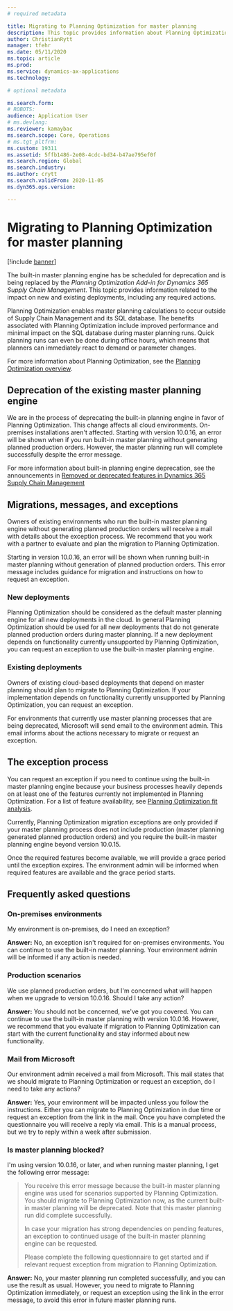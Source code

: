 ```yaml
---
# required metadata

title: Migrating to Planning Optimization for master planning
description: This topic provides information about Planning Optimization, which is the new master planning engine, and describes how to migrate from the existing engine. 
author: ChristianRytt
manager: tfehr
ms.date: 05/11/2020
ms.topic: article
ms.prod: 
ms.service: dynamics-ax-applications
ms.technology: 

# optional metadata

ms.search.form: 
# ROBOTS: 
audience: Application User
# ms.devlang: 
ms.reviewer: kamaybac
ms.search.scope: Core, Operations
# ms.tgt_pltfrm: 
ms.custom: 19311
ms.assetid: 5ffb1486-2e08-4cdc-bd34-b47ae795ef0f
ms.search.region: Global
ms.search.industry: 
ms.author: crytt
ms.search.validFrom: 2020-11-05
ms.dyn365.ops.version: 

---
```


# Migrating to Planning Optimization for master planning

[!include [banner](../includes/banner.md)]

The built-in master planning engine has be scheduled for deprecation and is being replaced by the *Planning Optimization Add-in for Dynamics 365 Supply Chain Management*. This topic provides information related to the impact on new and existing deployments, including any required actions.

Planning Optimization enables master planning calculations to occur outside of Supply Chain Management and its SQL database. The benefits associated with Planning Optimization include improved performance and minimal impact on the SQL database during master planning runs. Quick planning runs can even be done during office hours, which means that planners can immediately react to demand or parameter changes.

For more information about Planning Optimization, see the [Planning Optimization overview](planning-optimization/planning-optimization-overview.md).

## Deprecation of the existing master planning engine

We are in the process of deprecating the built-in planning engine in favor of Planning Optimization. This change affects all cloud environments. On-premises installations aren't affected. Starting with version 10.0.16, an error will be shown when if you run built-in master planning without generating planned production orders. However, the master planning run will complete successfully despite the error message.

For more information about built-in planning engine deprecation, see the announcements in [Removed or deprecated features in Dynamics 365 Supply Chain Management](../get-started/removed-deprecated-features-scm-updates.md)

## Migrations, messages, and exceptions

Owners of existing environments who run the built-in master planning engine without generating planned production orders will receive a mail with details about the exception process. We recommend that you work with a partner to evaluate and plan the migration to Planning Optimization.

Starting in version 10.0.16, an error will be shown when running built-in master planning without generation of planned production orders. This error message includes guidance for migration and instructions on how to request an exception.

### New deployments

Planning Optimization should be considered as the default master planning engine for all new deployments in the cloud. In general Planning Optimization should be used for all new deployments that do not generate planned production orders during master planning. If a new deployment depends on functionality currently unsupported by Planning Optimization, you can request an exception to use the built-in master planning engine.

### Existing deployments

Owners of existing cloud-based deployments that depend on master planning should plan to migrate to Planning Optimization. If your implementation depends on functionality currently unsupported by Planning Optimization, you can request an exception.

For environments that currently use master planning processes that are being deprecated, Microsoft will send email to the environment admin. This email informs about the actions necessary to migrate or request an exception.

## The exception process

You can request an exception if you need to continue using the built-in master planning engine because your business processes heavily depends on at least one of the features currently not implemented in Planning Optimization. For a list of feature availability, see [Planning Optimization fit analysis](planning-optimization/planning-optimization-fit-analysis.md).

Currently, Planning Optimization migration exceptions are only provided if your master planning process does not include production (master planning generated planned production orders) and you require the built-in master planning engine beyond version 10.0.15.

Once the required features become available, we will provide a grace period until the exception expires. The environment admin will be informed when required features are available and the grace period starts.

## Frequently asked questions

### On-premises environments

My environment is on-premises, do I need an exception?

**Answer:** No, an exception isn't required for on-premises environments. You can continue to use the built-in master planning. Your environment admin will be informed if any action is needed.

### Production scenarios

We use planned production orders, but I'm concerned what will happen when we upgrade to version 10.0.16. Should I take any action?

**Answer:** You should not be concerned, we've got you covered. You can continue to use the built-in master planning with version 10.0.16. However, we recommend that you evaluate if migration to Planning Optimization can start with the current functionality and stay informed about new functionality.

### Mail from Microsoft

Our environment admin received a mail from Microsoft. This mail states that we should migrate to Planning Optimization or request an exception, do I need to take any actions?

**Answer:** Yes, your environment will be impacted unless you follow the instructions. Either you can migrate to Planning Optimization in due time or request an exception from the link in the mail. Once you have completed the questionnaire you will receive a reply via email. This is a manual process, but we try to reply within a week after submission.

### Is master planning blocked?

I'm using version 10.0.16, or later, and when running master planning, I get the following error message:

> You receive this error message because the built-in master planning engine was used for scenarios supported by Planning Optimization. You should migrate to Planning Optimization now, as the current built-in master planning will be deprecated. Note that this master planning run did complete successfully.
>
> In case your migration has strong dependencies on pending features, an exception to continued usage of the built-in master planning engine can be requested.
>
> Please complete the following questionnaire to get started and if relevant request exception from migration to Planning Optimization.

**Answer:** No, your master planning run completed successfully, and you can use the result as usual. However, you need to migrate to Planning Optimization immediately, or request an exception using the link in the error message, to avoid this error in future master planning runs.
